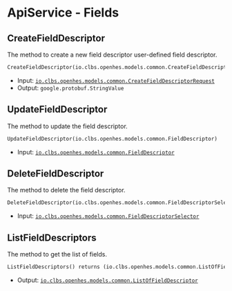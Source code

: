 # ApiService - Fields

## CreateFieldDescriptor

The method to create a new field descriptor user-defined field descriptor.

```proto
CreateFieldDescriptor(io.clbs.openhes.models.common.CreateFieldDescriptorRequest) returns (google.protobuf.StringValue)
```

- Input: [`io.clbs.openhes.models.common.CreateFieldDescriptorRequest`](model-io-clbs-openhes-models-common-createfielddescriptorrequest.md)
- Output: `google.protobuf.StringValue`

## UpdateFieldDescriptor

The method to update the field descriptor.

```proto
UpdateFieldDescriptor(io.clbs.openhes.models.common.FieldDescriptor)
```

- Input: [`io.clbs.openhes.models.common.FieldDescriptor`](model-io-clbs-openhes-models-common-fielddescriptor.md)

## DeleteFieldDescriptor

The method to delete the field descriptor.

```proto
DeleteFieldDescriptor(io.clbs.openhes.models.common.FieldDescriptorSelector)
```

- Input: [`io.clbs.openhes.models.common.FieldDescriptorSelector`](model-io-clbs-openhes-models-common-fielddescriptorselector.md)

## ListFieldDescriptors

The method to get the list of fields.

```proto
ListFieldDescriptors() returns (io.clbs.openhes.models.common.ListOfFieldDescriptor)
```

- Output: [`io.clbs.openhes.models.common.ListOfFieldDescriptor`](model-io-clbs-openhes-models-common-listoffielddescriptor.md)

